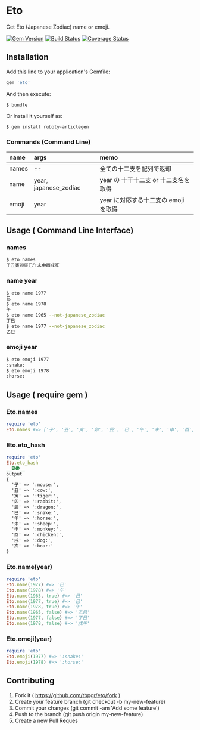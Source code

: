 # Eto

Get Eto (Japanese Zodiac) name or emoji.

[![Gem Version](https://badge.fury.io/rb/eto.svg)](http://badge.fury.io/rb/eto)
[![Build Status](https://travis-ci.org/tbpgr/eto.png?branch=master)](https://travis-ci.org/tbpgr/eto)
[![Coverage Status](https://coveralls.io/repos/tbpgr/eto/badge.png)](https://coveralls.io/r/tbpgr/eto)

## Installation

Add this line to your application's Gemfile:

~~~bash
gem 'eto'
~~~

And then execute:

~~~
$ bundle
~~~

Or install it yourself as:

~~~bash
$ gem install ruboty-articlegen
~~~

### Commands (Command Line)
|name|args|memo|
|:--|:--|:--|
|names|--|全ての十二支を配列で返却|
|name|year, japanese_zodiac|year の 十干十二支 or 十二支名を取得|
|emoji|year|year に対応する十二支の emoji を取得|

## Usage ( Command Line Interface)
### names
~~~bash
$ eto names
子丑寅卯辰巳午未申酉戌亥
~~~

### name year
~~~bash
$ eto name 1977
巳
$ eto name 1978
午
$ eto name 1965 --not-japanese_zodiac
丁巳
$ eto name 1977 --not-japanese_zodiac
乙巳
~~~

### emoji year
~~~bash
$ eto emoji 1977
:snake:
$ eto emoji 1978
:horse:
~~~

## Usage ( require gem )

### Eto.names
~~~ruby
require 'eto'
Eto.names #=> ['子', '丑', '寅', '卯', '辰', '巳', '午', '未', '申', '酉', '戌', '亥']
~~~

### Eto.eto_hash
~~~ruby
require 'eto'
Eto.eto_hash
__END__
output
{
  '子' => ':mouse:', 
  '丑' => ':cow:', 
  '寅' => ':tiger:', 
  '卯' => ':rabbit:', 
  '辰' => ':dragon:', 
  '巳' => ':snake:', 
  '午' => ':horse:', 
  '未' => ':sheep:', 
  '申' => ':monkey:', 
  '酉' => ':chicken:', 
  '戌' => ':dog:', 
  '亥' => ':boar:'
}
~~~

### Eto.name(year)
~~~ruby
require 'eto'
Eto.name(1977) #=> '巳'
Eto.name(1978) #=> '午'
Eto.name(1965, true) #=> '巳'
Eto.name(1977, true) #=> '巳'
Eto.name(1978, true) #=> '午'
Eto.name(1965, false) #=> '乙巳'
Eto.name(1977, false) #=> '丁巳'
Eto.name(1978, false) #=> '戊午'
~~~

### Eto.emoji(year)
~~~ruby
require 'eto'
Eto.emoji(1977) #=> ':snake:'
Eto.emoji(1978) #=> ':horse:'
~~~

## Contributing

1. Fork it ( https://github.com/tbpgr/eto/fork )
1. Create your feature branch (git checkout -b my-new-feature)
1. Commit your changes (git commit -am 'Add some feature')
1. Push to the branch (git push origin my-new-feature)
1. Create a new Pull Reques